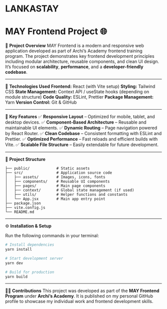 # LANKASTAY

# MAY Frontend Project 🌐

📌 **Project Overview**
MAY Frontend is a modern and responsive web application developed as part of Archi’s Academy frontend training program.
The project demonstrates key frontend development principles including modular architecture, reusable components, and clean UI design.
It’s focused on **scalability**, **performance**, and a **developer-friendly codebase**.

---

🚀 **Technologies Used**
**Frontend:** React (with Vite setup)
**Styling:** Tailwind CSS
**State Management:** Context API / useState hooks (depending on module structure)
**Code Quality:** ESLint, Prettier
**Package Management:** Yarn
**Version Control:** Git & GitHub

---

🎯 **Key Features**
✅ **Responsive Layout** – Optimized for mobile, tablet, and desktop devices.
✅ **Component-Based Architecture** – Reusable and maintainable UI elements.
✅ **Dynamic Routing** – Page navigation powered by React Router.
✅ **Clean Codebase** – Consistent formatting with ESLint and Prettier.
✅ **Optimized Performance** – Fast reloads and efficient builds with Vite.
✅ **Scalable File Structure** – Easily extendable for future development.

---

📂 **Project Structure**

```
├── public/            # Static assets
├── src/               # Application source code
│   ├── assets/        # Images, icons, fonts
│   ├── components/    # Reusable UI components
│   ├── pages/         # Main page components
│   ├── context/       # Global state management (if used)
│   ├── utils/         # Helper functions and constants
│   └── App.jsx        # Main app entry point
├── package.json
├── vite.config.js
└── README.md
```

---

⚙️ **Installation & Setup**

Run the following commands in your terminal:

```bash
# Install dependencies
yarn install

# Start development server
yarn dev

# Build for production
yarn build
```

---

👩‍💻 **Contributions**
This project was developed as part of the **MAY Frontend Program** under **Archi’s Academy**.
It is published on my personal GitHub profile to showcase my individual work and frontend development skills.

